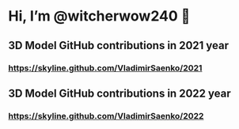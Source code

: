 # Hi, I’m @witcherwow240 🐺 

## 3D Model GitHub contributions in 2021 year

### https://skyline.github.com/VladimirSaenko/2021

## 3D Model GitHub contributions in 2022 year

### https://skyline.github.com/VladimirSaenko/2022

<!--
**VladimirSaenko/VladimirSaenko** is a ✨ _special_ ✨ repository because its `README.md` (this file) appears on your GitHub profile.
Here are some ideas to get you started:
## 3D Model GitHub contributions in 2023 year

### https://skyline.github.com/VladimirSaenko/2023

- 🔭 I’m currently working on 
- 🌱 I’m currently learning ...
- 👯 I’m looking to collaborate on ...
- 🤔 I’m looking for help with ...
- 📫 How to reach me: ...
- 😄 Pronouns: ...
- ⚡ Fun fact: ...
## 🛠 Skills

 ### 🎸 Playing in guitar 🎸
- ### 💬 Ask me about "The Witcher 🐺"
-->
